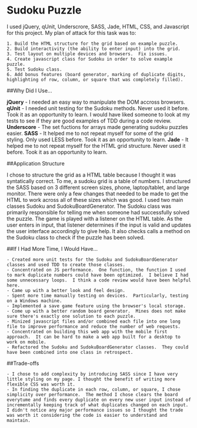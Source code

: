 Sudoku Puzzle
======

I used jQuery, qUnit, Underscrore, SASS, Jade, HTML, CSS, and Javascript for this project.  My plan of attack for this task was to:

	1. Build the HTML structure for the grid based on example puzzle.
	2. Build interactivity (the ability to enter input) into the grid.
	3. Test layout on multiple devices and browsers.  Fix issues.
	4. Create javascript class for Sudoku in order to solve example puzzle.
	5. Test Sudoku class.
	6. Add bonus features (board generator, marking of duplicate digits, highlighting of row, column, or square that was completely filled).

##Why Did I Use...

**jQuery** - I needed an easy way to manipulate the DOM accross browsers.
**qUnit** - I needed unit testing for the Sudoku methods.  Never used it before.  Took it as an opportunity to learn.  I would have liked someone to look at my tests to see if they are good examples of TDD during a code review.
**Underscore** - The set fuctions for arrays made generating sudoku puzzles easier.
**SASS** - It helped me to not repeat myself for some of the grid styling. Only used LESS before.  Took it as an opportunity to learn.
**Jade** - It helped me to not repeat myself for the HTML grid structure.  Never used it before.  Took it as an opportunity to learn.

##Application Structure

I chose to structure the grid as a HTML table because I thought it was syntatically correct.  To me, a sudoku grid is a table of numbers.  I structured the SASS based on 3 different screen sizes, phone, laptop/tablet, and large monitor.  There were only a few changes that needed to be made to get the HTML to work across all of these sizes which was good.  I used two main classes Sudoku and SudokuBoardGenerator.  The Sudoku class was primarily responsible for telling me when someone had successfully solved the puzzle.  The game is played with a listener on the HTML table.  As the user enters in input, that listener determines if the input is valid and updates the user interface accordingly to give help.  It also checks calls a method on the Sudoku class to check if the puzzle has been solved.


##If I Had More Time, I Would Have...

	- Created more unit tests for the Sudoku and SudokuBoardGenerator classes and used TDD to create those classes.
	- Concentrated on JS performance.  One function, the function I used to mark duplicate numbers could have been optimized.  I believe I had some unnecessary loops.  I think a code review would have been helpful here.
	- Came up with a better look and feel design.
	- Spent more time manually testing on devices.  Particularly, testing on a Windows machine.
	- Implemented a save game feature using the browser's local storage.
	- Come up with a better random board generator.  Mines does not make sure there's exactly one solution to each puzzle.
	- Minized javascript files and/or combined each file into one long file to improve performance and reduce the number of web requests.
	- Concentrated on building this web app with the mobile first approach.  It can be hard to make a web app built for a desktop to work on mobile.
	- Refactored the Sudoku and SudokuBoardGenerator classes.  They could have been combined into one class in retrospect.

##Trade-offs

	- I chose to add complexity by introducing SASS since I have very little styling on my page. I thought the benefit of writing more flexible CSS was worth it.
	- In finding the duplicate in each row, column, or square, I chose simplicity over performance.  The method I chose clears the board everytume and finds every duplicate on every new user input instead of incrementally keeping track of what duplicates changed on each input.  I didn't notice any major performance issues so I thought the trade was worth it considering the code is easier to understand and maintain.
